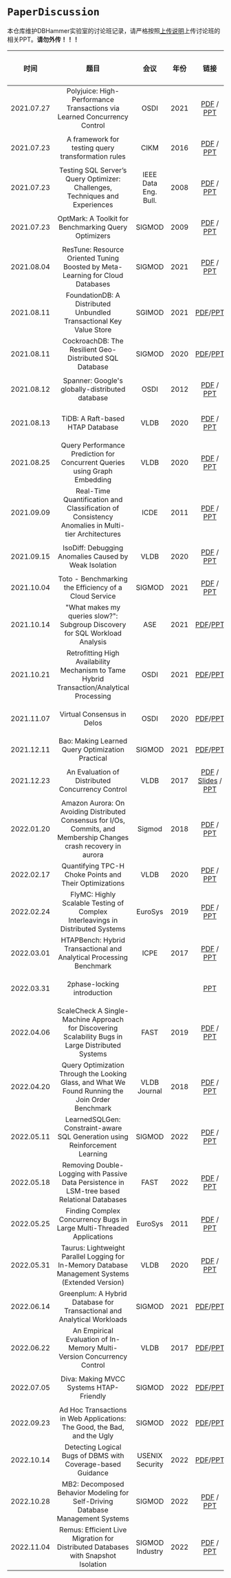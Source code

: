# `PaperDiscussion`

本仓库维护DBHammer实验室的讨论班记录，请严格按照[上传说明](upload.md)上传讨论班的相关PPT。**请勿外传！！！**

|    时间    |                             题目                             |         会议         | 年份 |                           链接                           | 宣讲人 |
| :--------: | :----------------------------------------------------------: | :------------------: | :--: | :------------------------------------------------------: | ------ |
| 2021.07.27 | Polyjuice: High-Performance Transactions via Learned Concurrency Control |         OSDI         | 2021 |  [PDF](PDF/2021.07.27.pdf) / [PPT](PPT/2021.07.27.pptx)  | 王清帅 |
| 2021.07.23 |      A framework for testing query transformation rules      |         CIKM         | 2016 | [PDF](PDF/2021.07.23_2.pdf) / [PPT](PPT/2021.07.23.pptx) | 项兆坤 |
| 2021.07.23 | Testing SQL Server’s Query Optimizer: Challenges, Techniques and Experiences | IEEE Data Eng. Bull. | 2008 | [PDF](PDF/2021.07.23_1.pdf) / [PPT](PPT/2021.07.23.pptx) | 项兆坤 |
| 2021.07.23 |     OptMark: A Toolkit for Benchmarking Query Optimizers     |        SIGMOD        | 2009 |  [PDF](PDF/2021.07.23.pdf) / [PPT](PPT/2021.07.23.pptx)  | 项兆坤 |
| 2021.08.04 | ResTune: Resource Oriented Tuning Boosted by Meta-Learning for Cloud Databases |        SIGMOD        | 2021 |  [PDF](PDF/2021.08.04.pdf) / [PPT](PPT/2021.08.04.pptx)  | 游舒泓 |
| 2021.08.11 | FoundationDB: A Distributed Unbundled Transactional Key Value Store |        SGIMOD        | 2021 | [PDF](PDF/2021.08.11.1.pdf)/[PPT](PPT/2021.08.11.1.pptx) | 连薛超 |
| 2021.08.11 |   CockroachDB: The Resilient Geo-Distributed SQL Database    |        SIGMOD        | 2020 | [PDF](PDF/2021.08.11.2.pdf)/[PPT](PPT/2021.08.11.2.pptx) | 连薛超 |
| 2021.08.12 |       Spanner: Google's globally-distributed database        |         OSDI         | 2012 |  [PDF](PDF/2021.08.12.pdf) / [PPT](PPT/2021.08.12.pptx)  | 瞿璐祎 |
| 2021.08.13 |               TiDB: A Raft-based HTAP Database               |         VLDB         | 2020 |  [PDF](PDF/2021.08.13.pdf) / [PPT](PPT/2021.08.13.pptx)  | 游舒泓 |
| 2021.08.25 | Query Performance Prediction for Concurrent Queries using Graph Embedding |         VLDB         | 2020 |  [PDF](PDF/2021.08.25.pdf) / [PPT](PPT/2021.08.25.pptx)  | 陈婷 |
| 2021.09.09 | Real-Time Quantification and Classification of Consistency Anomalies in Multi-tier Architectures |         ICDE         | 2011 |  [PDF](PDF/2021.09.09.1.pdf) / [PPT](PPT/2021.09.09.1.pptx)  | 刘沛源 |
| 2021.09.15 | IsoDiff: Debugging Anomalies Caused by Weak Isolation | VLDB | 2020 | [PDF](PDF/2021.09.15.pdf) / [PPT](PPT/2021.09.15.pptx) | 卢皙钰 |
| 2021.10.04 | Toto - Benchmarking the Efficiency of a Cloud Service | SIGMOD | 2021 | [PDF](PDF/2021.10.04.pdf) / [PPT](PPT/2021.10.04.pptx) | 俞融 |
| 2021.10.14 | "What makes my queries slow?": Subgroup Discovery for SQL Workload Analysis | ASE | 2021 | [PDF](PDF/2021.10.14.pdf)/[PPT](PPT/2021.10.14.pptx) | 翁思扬 |
| 2021.10.21 | Retrofitting High Availability Mechanism to Tame Hybrid Transaction/Analytical Processing | OSDI | 2021 | [PDF](PDF/2021.10.21.pdf)/[PPT](PPT/2021.10.21.pptx) | 胡梓锐 |
| 2021.11.07 | Virtual Consensus in Delos | OSDI | 2020 | [PDF](PDF/2021.11.07.pdf)/[PPT](PPT/2021.11.07.pptx) | 连薛超 |
| 2021.12.11 | Bao: Making Learned Query Optimization Practical | SIGMOD | 2021 | [PDF](PDF/2021.12.11.pdf)/[PPT](PPT/2021.12.11.pptx) | 陈婷 |
| 2021.12.23 | An Evaluation of Distributed Concurrency Control | VLDB | 2017 | [PDF](PDF/2021.12.23.pdf) / [Slides](PDF/2021.12.23.slides.pdf) / [PPT](PPT/2021.12.23.pptx) | 刘沛源 |
| 2022.01.20 | Amazon Aurora: On Avoiding Distributed Consensus for I/Os, Commits, and Membership Changes crash recovery in aurora | Sigmod | 2018 | [PDF](PDF/2022.01.20.pdf) / [PPT](PPT/2022.01.20.pptx) | 俞融 |
| 2022.02.17 | Quantifying TPC-H Choke Points and Their Optimizations | VLDB | 2020 | [PDF](PDF/2022.02.17.pdf) / [PPT](PPT/2022.02.17.pptx) | 李好 |
| 2022.02.24 | FlyMC: Highly Scalable Testing of Complex Interleavings in Distributed Systems | EuroSys | 2019 | [PDF](PDF/2022.02.24.pdf) / [PPT](PPT/2022.02.24.pptx) | 翁思扬 |
| 2022.03.01 | HTAPBench: Hybrid Transactional and Analytical Processing Benchmark | ICPE | 2017 | [PDF](PDF/2022.03.01.pdf) / [PPT](PPT/2022.03.01.pdf) | 张惠东 |
| 2022.03.31 | 2phase-locking introduction |  | | [PPT](PPT/2022.03.31.pptx) | 连薛超 |
| 2022.04.06 | ScaleCheck A Single-Machine Approach for Discovering Scalability Bugs in Large Distributed Systems | FAST | 2019 | [PDF](PDF/2022.04.06.pdf) / [PPT](PPT/2022.04.06.pptx) | 李可强 |
| 2022.04.20 | Query Optimization Through the Looking Glass, and What We Found Running the Join Order Benchmark |         VLDB Journal         | 2018 |  [PDF](PDF/2022.04.20.pdf) / [PPT](PPT/2022.04.20.pptx)  | 陈婷 |
| 2022.05.11 | LearnedSQLGen: Constraint-aware SQL Generation using Reinforcement Learning | SIGMOD | 2022 | [PDF](PDF/2022.05.11.pdf) / [PPT](PPT/2022.05.11.pptx) | 项兆坤 |
| 2022.05.18 | Removing Double-Logging with Passive Data Persistence in LSM-tree based Relational Databases | FAST | 2022 | [PDF](PDF/2022.05.18.pdf) / [PPT](PPT/2022.05.18.pptx) | 刘沛源 |
| 2022.05.25 | Finding Complex Concurrency Bugs in Large Multi-Threaded Applications | EuroSys | 2011 |  [PDF](PDF/2022.05.25.pdf) / [PPT](PPT/2021.05.25.pptx)| 卢皙钰 |
| 2022.05.31 | Taurus: Lightweight Parallel Logging for  In-Memory Database Management Systems (Extended Version) | VLDB | 2020 | [PDF](PDF/2022.05.31.pdf) / [PPT](PPT/2022.05.31.pptx) | 俞融 |
| 2022.06.14 | Greenplum: A Hybrid Database for Transactional and Analytical Workloads | SIGMOD | 2021 | [PDF](PDF/2022.06.14.pdf)/[PPT](PPT/2022.06.14.pptx) | 翁思扬 |
| 2022.06.22 | An Empirical Evaluation of In-Memory Multi-Version Concurrency Control | VLDB | 2017 | [PDF](PDF/2022.06.22.pdf)/[PPT](PPT/2022.06.22.pptx) | 张惠东 |
| 2022.07.05 | Diva: Making MVCC Systems HTAP-Friendly | SIGMOD | 2022 | [PDF](PDF/2022.07.05.pdf)/[PPT](PPT/2022.07.05.pptx) | 胡梓锐 |
| 2022.09.23 | Ad Hoc Transactions in Web Applications: The Good, the Bad, and the Ugly | SIGMOD | 2022 | [PDF](PDF/2022.09.23.pdf)/[PPT](PPT/2022.09.23.pptx) | 刘沛源 |
| 2022.10.14 | Detecting Logical Bugs of DBMS with Coverage-based Guidance | USENIX Security | 2022 | [PDF](PDF/2022.10.14.pdf)/[PPT](PPT/2022.10.14.pptx) | 卢皙钰 |
| 2022.10.28 | MB2: Decomposed Behavior Modeling for Self-Driving Database Management Systems | SIGMOD | 2022 | [PDF](PDF/2022.10.28.pdf) / [PPT](PPT/2022.10.28.pptx) | 游舒泓 |
| 2022.11.04 | Remus: Efficient Live Migration for Distributed Databases with Snapshot Isolation | SIGMOD Industry | 2022 | [PDF](PDF/2022.11.04.pdf) / [PPT](PPT/2022.11.04.pptx) | 俞融 |

